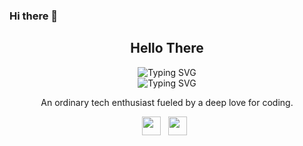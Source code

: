 ### Hi there 👋

<!--
**Maanik-Sharma/Maanik-Sharma** is a ✨ _special_ ✨ repository because its `README.md` (this file) appears on your GitHub profile.

Here are some ideas to get you started:

- 🔭 I’m currently working on ...
- 🌱 I’m currently learning ...
- 👯 I’m looking to collaborate on ...
- 🤔 I’m looking for help with ...
- 💬 Ask me about ...
- 📫 How to reach me: ...
- 😄 Pronouns: ...
- ⚡ Fun fact: ...
-->
<div align=center>
<h2 align=center>Hello There</h2>
<span href="https://git.io/typing-svg"><img src="https://readme-typing-svg.demolab.com?font=Fira+Code&size=35&duration=1&pause=999999999999&color=F72466&center=true&vCenter=true&width=435&lines=+I'm" alt="Typing SVG" /></span>
<br>
<span href="https://git.io/typing-svg"><img src="https://readme-typing-svg.demolab.com?font=Fira+Code&size=35&duration=1000&pause=1000&color=F72466&center=true&vCenter=true&width=435&lines=+Maanik+Sharma;Decipher" alt="Typing SVG" /></span>
<!-- <a href="https://git.io/typing-svg"><img src="https://readme-typing-svg.demolab.com?font=Fira+Code&pause=1000&color=F72466&random=false&width=435&lines=Maanik+Sharma+" alt="Typing SVG" /></a> -->
 
</div>

<p align="center">
An ordinary tech enthusiast fueled by a deep love for coding.
</p>

<p align="center"> 
<!-- When I'm not coding find me playing video games, jamming to music or spending time with friends. (honestly, I just spend that time watching theo or similar on youtube) -->
</p>

<div align="center">

<p align='center'>
<a href="https://www.linkedin.com/in/maaniksharma/"><img height="30" src="https://cdn-icons-png.flaticon.com/512/408/408703.png"></a>&nbsp;&nbsp;
<a href="mailto:07817711621_ml@vips.edu"><img height="30" src="https://cdn-icons-png.flaticon.com/512/324/324123.png"></a>&nbsp;&nbsp;
<!-- <a href=""><img height="30" src="https://cdn-icons-png.flaticon.com/512/408/408697.png"></a>&nbsp;&nbsp; -->
 </p>


</div>
<!-- <br>

<h3>How I would define myself...literally</h3>

ruby
class iglu < Person
  def initialize
    @name = 'Achal Singhal'
    @age = 20
    @education = [ 'Vivekanana School of Professional Studies', 'Bal Bharati Public School' ]
    @hobbies = [ 'Video Games', 'Silly Goofy Shows', 'Music' ]
  end

  def current_location
    'New Delhi, India'
  end


  def currently
    {
      studying: [ 'Artificial Intelligence and Machine Learning' ],
      tinkering: [ 'React', 'Typescript', 'Next.JS' ]
     }
  end
end


<br> -->

### What I always play with

<div>  
<a href="https://www.typescriptlang.org/" target="_blank"><img style="margin: 10px" src="https://profilinator.rishav.dev/skills-assets/typescript-original.svg" alt="TypeScript" height="50" /></a>  
<a href="https://www.linux.org/" target="_blank"><img style="margin: 10px" src="https://profilinator.rishav.dev/skills-assets/linux-original.svg" alt="Linux" height="50" /></a>  
<a href="https://www.python.org/" target="_blank"><img style="margin: 10px" src="https://profilinator.rishav.dev/skills-assets/python-original.svg" alt="Python" height="50" /></a>  
<a href="https://reactjs.org/" target="_blank"><img style="margin: 10px" src="https://profilinator.rishav.dev/skills-assets/react-original-wordmark.svg" alt="React" height="50" /></a> 
<a href="https://expressjs.com" target="_blank"><img style="margin: 10px" src="https://upload.wikimedia.org/wikipedia/commons/6/64/Expressjs.png" alt="ExpressJS" height="50" /></a> 
<a href="https://kit.svelte.dev" target="_blank"><img style="margin: 10px" src="https://profilinator.rishav.dev/skills-assets/react-original-wordmark.sv" alt="Svelte" height="50" /></a> 
<a href="https://github.com/" target="_blank"><img style="margin: 10px" src="https://profilinator.rishav.dev/skills-assets/git-scm-icon.svg" alt="Git" height="50" /></a>  
<a href="https://en.wikipedia.org/wiki/Firebase" target="_blank"><img style="margin: 10px" src="https://img.icons8.com/color/480/firebase.png" alt="Firebase" height="50" /></a>
<a href="https://nextjs.org/" target="_blank"><img style="margin: 10px" src="https://static-00.iconduck.com/assets.00/next-js-icon-512x512-zuauazrk.png" alt="Next.js" height="50" /></a> 
<a href="https://flask.palletsprojects.com/en/2.2.x/" target="_blank"><img style="margin: 10px" src="https://seeklogo.com/images/F/flask-logo-44C507ABB7-seeklogo.com.png" alt="Flask" height="50" /></a>
<a href="https://www.mongodb.com/" target="_blank"><img style="margin: 10px" src="https://profilinator.rishav.dev/skills-assets/mongodb-original-wordmark.svg" alt="MongoDB" height="50" /></a>  
<a href="https://nodejs.org/" target="_blank"><img style="margin: 10px" src="https://profilinator.rishav.dev/skills-assets/nodejs-original-wordmark.svg" alt="Node.js" height="50" /></a>
<a href="https://tailwindcss.com/" target="_blank"><img style="margin: 10px" src="https://upload.wikimedia.org/wikipedia/commons/thumb/d/d5/Tailwind_CSS_Logo.svg/1024px-Tailwind_CSS_Logo.svg.png" alt="TailwindCSS" height="50" /></a>  
<a href="https://en.wikipedia.org/wiki/HTML5" target="_blank"><img style="margin: 10px" src="https://profilinator.rishav.dev/skills-assets/html5-original-wordmark.svg" alt="HTML5" height="50" /></a>  
<a href="https://en.wikipedia.org/wiki/CSS" target="_blank"><img style="margin: 10px" src="https://cdn-icons-png.flaticon.com/512/5968/5968242.png" alt="CSS" height="50" /></a>
</div>


### What I sometimes play with

<div>
<a href="https://www.mysql.com/" target="_blank"><img style="margin: 10px" src="https://profilinator.rishav.dev/skills-assets/mysql-original-wordmark.svg" alt="MySQL" height="50" /></a>  
<a href="https://www.java.com/" target="_blank"><img style="margin: 10px" src="https://profilinator.rishav.dev/skills-assets/java-original-wordmark.svg" alt="Java" height="50" /></a> 
<a href="https://pytorch.org/" target="_blank"><img style="margin: 10px" src="https://pytorch.org/assets/images/pytorch-logo.png" alt="PyTorch" height="50" /></a>  
<a href="https://www.figma.com/" target="_blank"><img style="margin: 10px" src="https://profilinator.rishav.dev/skills-assets/figma-icon.svg" alt="Figma" height="50" /></a>  
<a href="https://getbootstrap.com/docs/3.4/javascript/" target="_blank"><img style="margin: 10px" src="https://profilinator.rishav.dev/skills-assets/bootstrap-plain.svg" alt="Bootstrap" height="50" /></a>  
<a href="https://mariadb.org/" target="_blank"><img style="margin: 10px" src="https://profilinator.rishav.dev/skills-assets/mariadb.png" alt="Maria DB" height="50" /></a>  
<a href="https://azure.microsoft.com/en-in/" target="_blank"><img style="margin: 10px" src="https://profilinator.rishav.dev/skills-assets/microsoft_azure-icon.svg" alt="Azure" height="50" /></a>  
<a href="https://www.docker.com/" target="_blank"><img style="margin: 10px" src="https://profilinator.rishav.dev/skills-assets/docker-original-wordmark.svg" alt="Docker" height="50" /></a>  
<a href="https://mui.com/" target="_blank"><img style="margin: 10px" src="https://profilinator.rishav.dev/skills-assets/mui.png" alt="Material UI" height="50" /></a>  
</div>

<br>

### Quick stats about me

| Github Stats                                                                                                                                                                     | Top Languages                                                                                                                                                                                  |
| -------------------------------------------------------------------------------------------------------------------------------------------------------------------------------- | ---------------------------------------------------------------------------------------------------------------------------------------------------------------------------------------------- |
| [![Achal's GitHub stats](https://github-readme-stats.vercel.app/api?username=AchalS-iglu&theme=prussian&bg_color=00000000)](https://github.com/anuraghazra/github-readme-stats) | [![Top Langs](https://github-readme-stats.vercel.app/api/top-langs/?username=AchalS-iglu&layout=compact&theme=prussian&bg_color=00000000)](https://github.com/anuraghazra/github-readme-stats) |

<div align=center>

### My Spotify Activity

[![spotify-github-profile](https://spotify-github-profile.vercel.app/api/view?uid=urmnvmr6k0zhur4v6sd9ad32x&cover_image=true&theme=novatorem&show_offline=true&background_color=121212&bar_color=53b14f&bar_color_cover=true)](https://spotify-github-profile.vercel.app/api/view?uid=urmnvmr6k0zhur4v6sd9ad32x&redirect=true)

</div>
